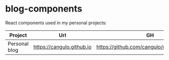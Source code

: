 # blog-components

React components used in my personal projects:


| Project       | Url                       | GH                                           |
| ------------- | ------------------------- | -------------------------------------------- |
| Personal blog | https://cangulo.github.io | https://github.com/cangulo/cangulo.github.io |

<!-- https://levelup.gitconnected.com/publish-react-components-as-an-npm-package-7a671a2fb7f -->
<!-- https://www.geeksforgeeks.org/how-to-install-a-local-module-using-npm/ -->

<!-- REFRESH-GH-ACTION 20240306 -->